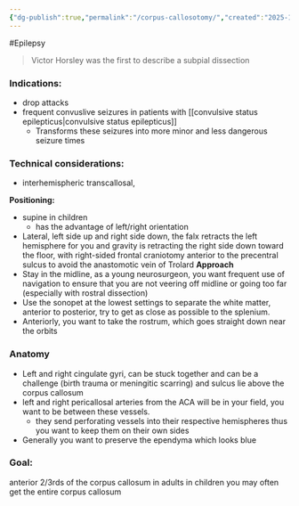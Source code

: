 ```yaml
---
{"dg-publish":true,"permalink":"/corpus-callosotomy/","created":"2025-10-01T08:32:12.453-07:00","updated":"2025-10-01T09:13:14.397-07:00"}
---
```


#Epilepsy

> Victor Horsley was the first to describe a subpial dissection
### Indications:
- drop attacks
- frequent convuslive seizures in patients with [[convulsive status epilepticus\|convulsive status epilepticus]]
	- Transforms these seizures into more minor and less dangerous seizure times
### Technical considerations:
- interhemispheric transcallosal, 

**Positioning:**
- supine in children
	- has the advantage of left/right orientation 
- Lateral, left side up and right side down, the falx retracts the left hemisphere for you and gravity is retracting the right side down toward the floor, with right-sided frontal craniotomy anterior to the precentral sulcus to avoid the anastomotic vein of Trolard 
**Approach**
- Stay in the midline, as a young neurosurgeon, you want frequent use of navigation to ensure that you are not veering off midline or going too far (especially with rostral dissection)
- Use the sonopet at the lowest settings to separate the white matter, anterior to posterior, try to get as close as possible to the splenium. 
- Anteriorly, you want to take the rostrum, which goes straight down near the orbits
### Anatomy
- Left and right cingulate gyri, can be stuck together and can be a challenge (birth trauma or meningitic scarring) and sulcus lie above the corpus callosum
- left and right pericallosal arteries from the ACA will be in your field, you want to be between these vessels. 
	- they send perforating vessels into their respective hemispheres thus you want to keep them on their own sides
- Generally you want to preserve the ependyma which looks blue
### Goal:
anterior 2/3rds of the corpus callosum in adults
in children you may often get the entire corpus callosum